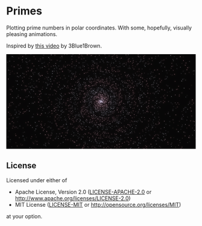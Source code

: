 # Primes

Plotting prime numbers in polar coordinates.
With some, hopefully, visually pleasing animations.

Inspired by [this video](https://www.youtube.com/watch?v=EK32jo7i5LQ) by 3Blue1Brown.

<p align="center">
  <img src="./primes_800x400_5600_0.png" alt="Primes"/>
</p>

## License

Licensed under either of

- Apache License, Version 2.0
  ([LICENSE-APACHE-2.0](LICENSE-Apache-2.0) or <http://www.apache.org/licenses/LICENSE-2.0>)
- MIT License
  ([LICENSE-MIT](LICENSE-MIT) or <http://opensource.org/licenses/MIT>)

at your option.
